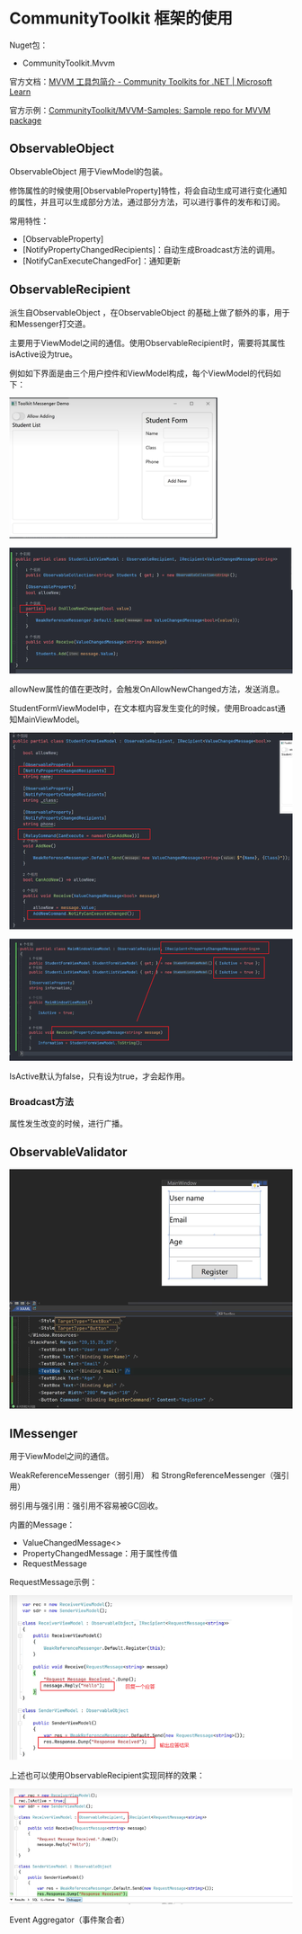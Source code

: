 # CommunityToolkit 框架的使用

Nuget包：

- CommunityToolkit.Mvvm

官方文档：[MVVM 工具包简介 - Community Toolkits for .NET | Microsoft Learn](https://learn.microsoft.com/zh-cn/dotnet/communitytoolkit/mvvm/)

官方示例：[CommunityToolkit/MVVM-Samples: Sample repo for MVVM package](https://github.com/CommunityToolkit/MVVM-Samples)



## ObservableObject

ObservableObject 用于ViewModel的包装。

修饰属性的时候使用[ObservableProperty]特性，将会自动生成可进行变化通知的属性，并且可以生成部分方法，通过部分方法，可以进行事件的发布和订阅。

常用特性：

- [ObservableProperty]
- [NotifyPropertyChangedRecipients]：自动生成Broadcast方法的调用。
- [NotifyCanExecuteChangedFor]：通知更新



## ObservableRecipient

派生自ObservableObject ，在ObservableObject 的基础上做了额外的事，用于和Messenger打交道。

主要用于ViewModel之间的通信。使用ObservableRecipient时，需要将其属性isActive设为true。

例如如下界面是由三个用户控件和ViewModel构成，每个ViewModel的代码如下：

![image-20250807102541650](./assets/image-20250807102541650.png)

![image-20250807101115556](./assets/image-20250807101115556.png)

allowNew属性的值在更改时，会触发OnAllowNewChanged方法，发送消息。

StudentFormViewModel中，在文本框内容发生变化的时候，使用Broadcast通知MainViewModel。

![image-20250807103600007](./assets/image-20250807103600007.png)



![image-20250807105327221](./assets/image-20250807105327221.png)

IsActive默认为false，只有设为true，才会起作用。

### Broadcast方法

属性发生改变的时候，进行广播。



## ObservableValidator

![image-20250807113114800](./assets/image-20250807113114800.png)







## IMessenger

用于ViewModel之间的通信。

WeakReferenceMessenger（弱引用） 和 StrongReferenceMessenger（强引用）

弱引用与强引用：强引用不容易被GC回收。



内置的Message：

- ValueChangedMessage<>
- PropertyChangedMessage：用于属性传值
- RequestMessage

RequestMessage示例：

![image-20250806164702738](./assets/image-20250806164702738.png)

上述也可以使用ObservableRecipient实现同样的效果：

![image-20250806165237547](./assets/image-20250806165237547.png)

Event Aggregator（事件聚合者）







